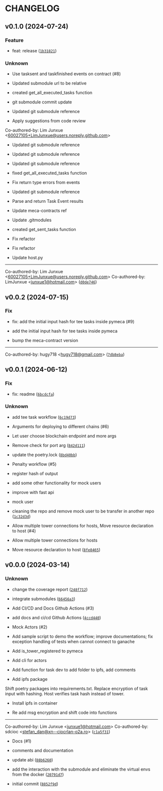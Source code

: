# CHANGELOG

## v0.1.0 (2024-07-24)

### Feature

* feat: release ([`1b31821`](https://github.com/sbip-sg/pymeca/commit/1b318213eab6490a3851a079ab8949ef7af09910))

### Unknown

* Use tasksent and taskfinished events on contract (#8)

* Updated submodule url to be relative

* created get_all_executed_tasks function

* git submodule commit update

* Updated git submodule reference

* Apply suggestions from code review

Co-authored-by: Lim Junxue &lt;60027105+LimJunxue@users.noreply.github.com&gt;

* Updated git submodule reference

* Updated git submodule reference

* Updated git submodule reference

* fixed get_all_executed_tasks function

* Fix return type errors from events

* Updated git submodule reference

* Parse and return Task Event results

* Update meca-contracts ref

* Update .gitmodules

* created get_sent_tasks function

* Fix refactor

* Fix refactor

* Update host.py

---------

Co-authored-by: Lim Junxue &lt;60027105+LimJunxue@users.noreply.github.com&gt;
Co-authored-by: LimJunxue &lt;junxue1@hotmail.com&gt; ([`d0de746`](https://github.com/sbip-sg/pymeca/commit/d0de74632e6aa147d82bebf33e1dd1d05c919886))

## v0.0.2 (2024-07-15)

### Fix

* fix: add the initial input hash for tee tasks inside pymeca (#9)

* add the initial input hash for tee tasks inside pymeca

* bump the meca-contract version

---------

Co-authored-by: hugy718 &lt;hugy718@gmail.com&gt; ([`7db8eba`](https://github.com/sbip-sg/pymeca/commit/7db8eba6515baa82400e2f9ce1f2bddd7c11aa6d))

## v0.0.1 (2024-06-12)

### Fix

* fix: readme ([`6bcdcfa`](https://github.com/sbip-sg/pymeca/commit/6bcdcfa54fe66e1c1c35e77c398c284a6e836521))

### Unknown

* add tee task workflow ([`6c19d73`](https://github.com/sbip-sg/pymeca/commit/6c19d73ed07d7af9fa42bf0dcad604d30e08884a))

* Arguments for deploying to different chains (#6)

* Let user choose blockchain endpoint and more args

* Remove check for port arg ([`842d111`](https://github.com/sbip-sg/pymeca/commit/842d1115ad0c8efd3d365e8cda4bb1f4f6d88a35))

* update the poetry.lock ([`8bd40bb`](https://github.com/sbip-sg/pymeca/commit/8bd40bbc92ac8362d56bbb0bcbd307812d84c456))

* Penalty workflow (#5)

* register hash of output

* add some other functionality for mock users

* improve with fast api

* mock  user

* cleaning the repo and remove mock user to be transfer in another repo ([`1c32d3d`](https://github.com/sbip-sg/pymeca/commit/1c32d3de02db3fdd2b1d6149c4888cecdba2f3df))

* Allow multiple tower connections for hosts, Move resource declaration to host (#4)

* Allow multiple tower connections for hosts

* Move resource declaration to host ([`8fe8465`](https://github.com/sbip-sg/pymeca/commit/8fe846566e0f4520614de4a05246f3b8862935fd))

## v0.0.0 (2024-03-14)

### Unknown

* change the coverage report ([`248f712`](https://github.com/sbip-sg/pymeca/commit/248f712300250b58ebd5872a3aab51fe29cb165c))

* integrate submodules ([`66456a3`](https://github.com/sbip-sg/pymeca/commit/66456a3506345c9638349dbc1fd1cbae17fdeddf))

* Add CI/CD and Docs Github Actions (#3)

* add docs and ci/cd Github Actions ([`4ccd440`](https://github.com/sbip-sg/pymeca/commit/4ccd4404df3d628cb6104e52eacb20c240d36746))

* Mock Actors (#2)

* Add sample script to demo the workflow; improve documentations; fix exception handling of tests when cannot connect to ganache

* Add is_tower_registered to pymeca

* Add cli for actors

* Add function for task dev to add folder to ipfs, add comments

* Add ipfs package

Shift poetry packages into requirements.txt.
Replace encryption of task input with hashing.
Host verifies task hash instead of tower.

* Install ipfs in container

* Re add msg encryption and shift code into functions

---------

Co-authored-by: Lim Junxue &lt;junxue1@hotmail.com&gt;
Co-authored-by: sdcioc &lt;stefan_dan@xn--ciocrlan-o2a.ro&gt; ([`c1a5f31`](https://github.com/sbip-sg/pymeca/commit/c1a5f316fd35ff542f5d699e04a5685719681fd8))

* Docs (#1)

* comments and documentation

* update abi ([`88b6260`](https://github.com/sbip-sg/pymeca/commit/88b62602b2ee7cca0692cfd925e38932e483f541))

* add the interaction with the submodule and eliminate the virtual envs from the docker ([`20791d7`](https://github.com/sbip-sg/pymeca/commit/20791d788c9f75ad0152ebe7393223c6cc735e93))

* initial commit ([`8852f9d`](https://github.com/sbip-sg/pymeca/commit/8852f9d4e805001f82a03452717806ccd5fab38e))
